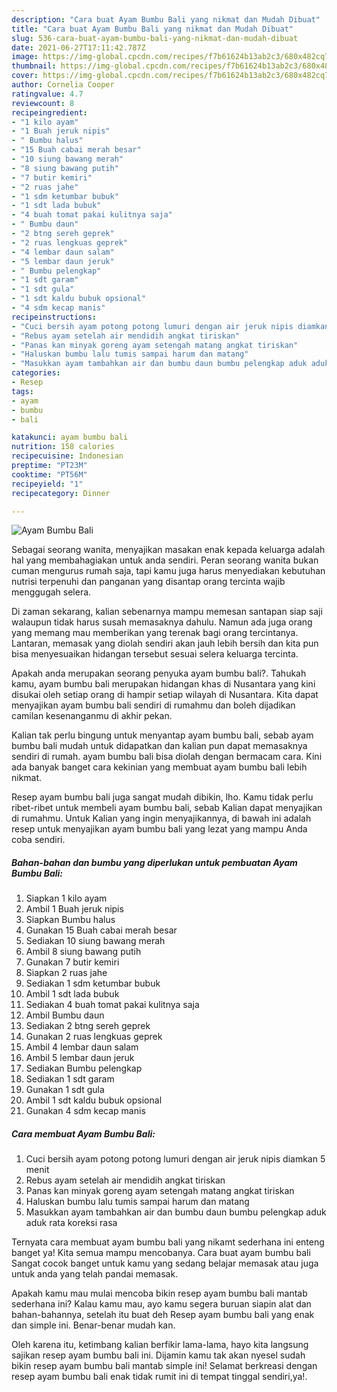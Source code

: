 ```yaml
---
description: "Cara buat Ayam Bumbu Bali yang nikmat dan Mudah Dibuat"
title: "Cara buat Ayam Bumbu Bali yang nikmat dan Mudah Dibuat"
slug: 536-cara-buat-ayam-bumbu-bali-yang-nikmat-dan-mudah-dibuat
date: 2021-06-27T17:11:42.787Z
image: https://img-global.cpcdn.com/recipes/f7b61624b13ab2c3/680x482cq70/ayam-bumbu-bali-foto-resep-utama.jpg
thumbnail: https://img-global.cpcdn.com/recipes/f7b61624b13ab2c3/680x482cq70/ayam-bumbu-bali-foto-resep-utama.jpg
cover: https://img-global.cpcdn.com/recipes/f7b61624b13ab2c3/680x482cq70/ayam-bumbu-bali-foto-resep-utama.jpg
author: Cornelia Cooper
ratingvalue: 4.7
reviewcount: 8
recipeingredient:
- "1 kilo ayam"
- "1 Buah jeruk nipis"
- " Bumbu halus"
- "15 Buah cabai merah besar"
- "10 siung bawang merah"
- "8 siung bawang putih"
- "7 butir kemiri"
- "2 ruas jahe"
- "1 sdm ketumbar bubuk"
- "1 sdt lada bubuk"
- "4 buah tomat pakai kulitnya saja"
- " Bumbu daun"
- "2 btng sereh geprek"
- "2 ruas lengkuas geprek"
- "4 lembar daun salam"
- "5 lembar daun jeruk"
- " Bumbu pelengkap"
- "1 sdt garam"
- "1 sdt gula"
- "1 sdt kaldu bubuk opsional"
- "4 sdm kecap manis"
recipeinstructions:
- "Cuci bersih ayam potong potong lumuri dengan air jeruk nipis diamkan 5 menit"
- "Rebus ayam setelah air mendidih angkat tiriskan"
- "Panas kan minyak goreng ayam setengah matang angkat tiriskan"
- "Haluskan bumbu lalu tumis sampai harum dan matang"
- "Masukkan ayam tambahkan air dan bumbu daun bumbu pelengkap aduk aduk rata koreksi rasa"
categories:
- Resep
tags:
- ayam
- bumbu
- bali

katakunci: ayam bumbu bali 
nutrition: 158 calories
recipecuisine: Indonesian
preptime: "PT23M"
cooktime: "PT56M"
recipeyield: "1"
recipecategory: Dinner

---
```



![Ayam Bumbu Bali](https://img-global.cpcdn.com/recipes/f7b61624b13ab2c3/680x482cq70/ayam-bumbu-bali-foto-resep-utama.jpg)

Sebagai seorang wanita, menyajikan masakan enak kepada keluarga adalah hal yang membahagiakan untuk anda sendiri. Peran seorang  wanita bukan cuman mengurus rumah saja, tapi kamu juga harus menyediakan kebutuhan nutrisi terpenuhi dan panganan yang disantap orang tercinta wajib menggugah selera.

Di zaman  sekarang, kalian sebenarnya mampu memesan santapan siap saji walaupun tidak harus susah memasaknya dahulu. Namun ada juga orang yang memang mau memberikan yang terenak bagi orang tercintanya. Lantaran, memasak yang diolah sendiri akan jauh lebih bersih dan kita pun bisa menyesuaikan hidangan tersebut sesuai selera keluarga tercinta. 



Apakah anda merupakan seorang penyuka ayam bumbu bali?. Tahukah kamu, ayam bumbu bali merupakan hidangan khas di Nusantara yang kini disukai oleh setiap orang di hampir setiap wilayah di Nusantara. Kita dapat menyajikan ayam bumbu bali sendiri di rumahmu dan boleh dijadikan camilan kesenanganmu di akhir pekan.

Kalian tak perlu bingung untuk menyantap ayam bumbu bali, sebab ayam bumbu bali mudah untuk didapatkan dan kalian pun dapat memasaknya sendiri di rumah. ayam bumbu bali bisa diolah dengan bermacam cara. Kini ada banyak banget cara kekinian yang membuat ayam bumbu bali lebih nikmat.

Resep ayam bumbu bali juga sangat mudah dibikin, lho. Kamu tidak perlu ribet-ribet untuk membeli ayam bumbu bali, sebab Kalian dapat menyajikan di rumahmu. Untuk Kalian yang ingin menyajikannya, di bawah ini adalah resep untuk menyajikan ayam bumbu bali yang lezat yang mampu Anda coba sendiri.

<!--inarticleads1-->

##### Bahan-bahan dan bumbu yang diperlukan untuk pembuatan Ayam Bumbu Bali:

1. Siapkan 1 kilo ayam
1. Ambil 1 Buah jeruk nipis
1. Siapkan  Bumbu halus
1. Gunakan 15 Buah cabai merah besar
1. Sediakan 10 siung bawang merah
1. Ambil 8 siung bawang putih
1. Gunakan 7 butir kemiri
1. Siapkan 2 ruas jahe
1. Sediakan 1 sdm ketumbar bubuk
1. Ambil 1 sdt lada bubuk
1. Sediakan 4 buah tomat pakai kulitnya saja
1. Ambil  Bumbu daun
1. Sediakan 2 btng sereh geprek
1. Gunakan 2 ruas lengkuas geprek
1. Ambil 4 lembar daun salam
1. Ambil 5 lembar daun jeruk
1. Sediakan  Bumbu pelengkap
1. Sediakan 1 sdt garam
1. Gunakan 1 sdt gula
1. Ambil 1 sdt kaldu bubuk opsional
1. Gunakan 4 sdm kecap manis




<!--inarticleads2-->

##### Cara membuat Ayam Bumbu Bali:

1. Cuci bersih ayam potong potong lumuri dengan air jeruk nipis diamkan 5 menit
1. Rebus ayam setelah air mendidih angkat tiriskan
1. Panas kan minyak goreng ayam setengah matang angkat tiriskan
1. Haluskan bumbu lalu tumis sampai harum dan matang
1. Masukkan ayam tambahkan air dan bumbu daun bumbu pelengkap aduk aduk rata koreksi rasa




Ternyata cara membuat ayam bumbu bali yang nikamt sederhana ini enteng banget ya! Kita semua mampu mencobanya. Cara buat ayam bumbu bali Sangat cocok banget untuk kamu yang sedang belajar memasak atau juga untuk anda yang telah pandai memasak.

Apakah kamu mau mulai mencoba bikin resep ayam bumbu bali mantab sederhana ini? Kalau kamu mau, ayo kamu segera buruan siapin alat dan bahan-bahannya, setelah itu buat deh Resep ayam bumbu bali yang enak dan simple ini. Benar-benar mudah kan. 

Oleh karena itu, ketimbang kalian berfikir lama-lama, hayo kita langsung sajikan resep ayam bumbu bali ini. Dijamin kamu tak akan nyesel sudah bikin resep ayam bumbu bali mantab simple ini! Selamat berkreasi dengan resep ayam bumbu bali enak tidak rumit ini di tempat tinggal sendiri,ya!.

